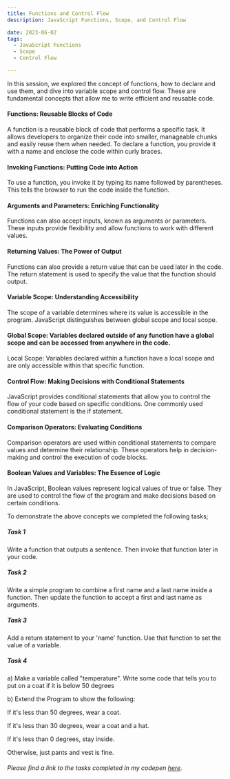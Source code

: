 ```yaml
---
title: Functions and Control Flow 
description: JavaScript Functions, Scope, and Control Flow

date: 2023-06-02
tags:
  - JavaScript Functions
  - Scope 
  - Control Flow

---
```

 

In this session, we explored the concept of functions, how to declare and use them, and dive into variable scope and control flow. These are fundamental concepts that allow me to write efficient and reusable code.

#### Functions: Reusable Blocks of Code
A function is a reusable block of code that performs a specific task. It allows developers to organize their code into smaller, manageable chunks and easily reuse them when needed. To declare a function, you provide it with a name and enclose the code within curly braces.

#### Invoking Functions: Putting Code into Action
To use a function, you invoke it by typing its name followed by parentheses. This tells the browser to run the code inside the function.

#### Arguments and Parameters: Enriching Functionality
Functions can also accept inputs, known as arguments or parameters. These inputs provide flexibility and allow functions to work with different values.

#### Returning Values: The Power of Output
Functions can also provide a return value that can be used later in the code. The return statement is used to specify the value that the function should output.

#### Variable Scope: Understanding Accessibility
The scope of a variable determines where its value is accessible in the program. JavaScript distinguishes between global scope and local scope.

#### Global Scope: Variables declared outside of any function have a global scope and can be accessed from anywhere in the code.
Local Scope: Variables declared within a function have a local scope and are only accessible within that specific function.

#### Control Flow: Making Decisions with Conditional Statements
JavaScript provides conditional statements that allow you to control the flow of your code based on specific conditions. One commonly used conditional statement is the if statement.

#### Comparison Operators: Evaluating Conditions
Comparison operators are used within conditional statements to compare values and determine their relationship. These operators help in decision-making and control the execution of code blocks.

#### Boolean Values and Variables: The Essence of Logic
In JavaScript, Boolean values represent logical values of true or false. They are used to control the flow of the program and make decisions based on certain conditions.

To demonstrate the above concepts we completed the following tasks;

##### Task 1

Write a function that outputs a sentence. Then invoke that function later in your code.

##### Task 2

Write a simple program to combine a first name and a last name inside a function. Then update the function to accept a first and last name as arguments.

##### Task 3

Add a return statement to your 'name' function. Use that function to set the value of a variable.

##### Task 4

a) Make a variable called "temperature". Write some code that tells you to put on a coat if it is below 50 degrees

b) Extend the Program to show the following:


If it's less than 50 degrees, wear a coat.

If it's less than 30 degrees, wear a coat and a hat.

If it's less than 0 degrees, stay inside.

Otherwise, just pants and vest is fine.

###### Please find a link to the tasks completed in my codepen <a href="https://codepen.io/C-siegel31/pen/ExdLONX?editors=1111">here</a>.